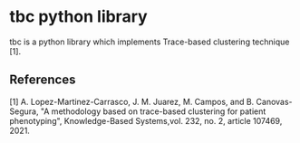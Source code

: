 # tbc python library

tbc is a python library which implements Trace-based clustering technique [1].

## References

[1] A. Lopez-Martinez-Carrasco, J. M. Juarez, M. Campos, and B. Canovas-Segura, "A methodology based on trace-based clustering for patient phenotyping", Knowledge-Based Systems,vol. 232, no. 2, article 107469, 2021.
